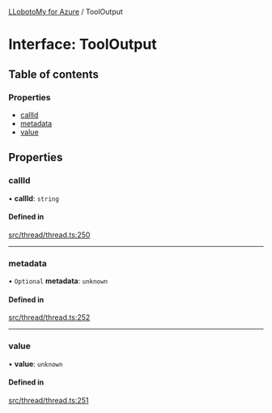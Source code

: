 [LLobotoMy for Azure](../README.md) / ToolOutput

# Interface: ToolOutput

## Table of contents

### Properties

- [callId](ToolOutput.md#callid)
- [metadata](ToolOutput.md#metadata)
- [value](ToolOutput.md#value)

## Properties

### callId

• **callId**: `string`

#### Defined in

[src/thread/thread.ts:250](https://github.com/paztek/llobotomy-azure/blob/9df98ed/src/thread/thread.ts#L250)

___

### metadata

• `Optional` **metadata**: `unknown`

#### Defined in

[src/thread/thread.ts:252](https://github.com/paztek/llobotomy-azure/blob/9df98ed/src/thread/thread.ts#L252)

___

### value

• **value**: `unknown`

#### Defined in

[src/thread/thread.ts:251](https://github.com/paztek/llobotomy-azure/blob/9df98ed/src/thread/thread.ts#L251)
